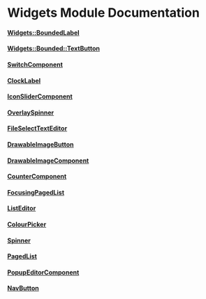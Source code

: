 # Widgets Module Documentation

#### [Widgets::BoundedLabel](../../Source/Widgets/Widgets_BoundedLabel.h)

#### [Widgets::Bounded::TextButton](../../Source/Widgets/Bounded/TextButton.h)

#### [SwitchComponent](../../Source/Widgets/SwitchComponent.h)

#### [ClockLabel](../../Source/Widgets/ClockLabel.h)

#### [IconSliderComponent](../../Source/Widgets/IconSliderComponent.h)

#### [OverlaySpinner](../../Source/Widgets/OverlaySpinner.h)

#### [FileSelectTextEditor](../../Source/Widgets/FileSelectTextEditor.h)

#### [DrawableImageButton](../../Source/Widgets/DrawableImageButton.h)

#### [DrawableImageComponent](../../Source/Widgets/DrawableImageComponent.h)

#### [CounterComponent](../../Source/Widgets/CounterComponent.h)

#### [FocusingPagedList](../../Source/Widgets/FocusingPagedList.h)

#### [ListEditor](../../Source/Widgets/ListEditor.h)

#### [ColourPicker](../../Source/Widgets/ColourPicker.h)

#### [Spinner](../../Source/Widgets/Spinner.h)

#### [PagedList](../../Source/Widgets/PagedList.h)

#### [PopupEditorComponent](../../Source/Widgets/PopupEditorComponent.h)


#### [NavButton](../../Source/Widgets/NavButton.h)

